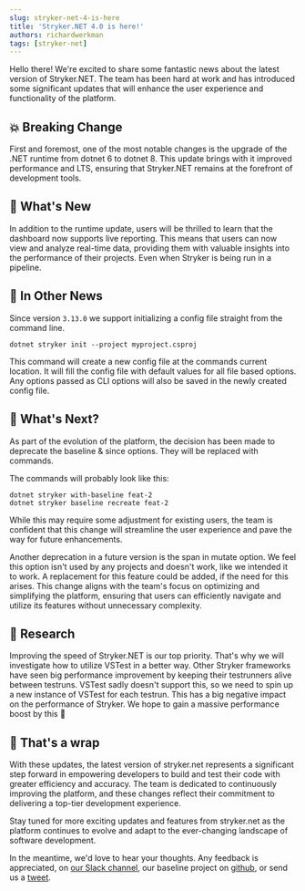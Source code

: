 ```yaml
---
slug: stryker-net-4-is-here
title: 'Stryker.NET 4.0 is here!'
authors: richardwerkman
tags: [stryker-net]
---
```


Hello there! We're excited to share some fantastic news about the latest version of Stryker.NET. The team has been hard at work and has introduced some significant updates that will enhance the user experience and functionality of the platform.

<!-- truncate -->

## 💥 Breaking Change

First and foremost, one of the most notable changes is the upgrade of the .NET runtime from dotnet 6 to dotnet 8. This update brings with it improved performance and LTS, ensuring that Stryker.NET remains at the forefront of development tools.

## 🚀 What's New

In addition to the runtime update, users will be thrilled to learn that the dashboard now supports live reporting. This means that users can now view and analyze real-time data, providing them with valuable insights into the performance of their projects. Even when Stryker is being run in a pipeline.

## 📰 In Other News

Since version `3.13.0` we support initializing a config file straight from the command line.

```
dotnet stryker init --project myproject.csproj
```

This command will create a new config file at the commands current location. It will fill the config file with default values for all file based options. Any options passed as CLI options will also be saved in the newly created config file. 

## 🔮 What's Next?

As part of the evolution of the platform, the decision has been made to deprecate the baseline & since options. They will be replaced with commands. 

The commands will probably look like this:

```
dotnet stryker with-baseline feat-2
dotnet stryker baseline recreate feat-2
```

While this may require some adjustment for existing users, the team is confident that this change will streamline the user experience and pave the way for future enhancements. 

Another deprecation in a future version is the span in mutate option. We feel this option isn't used by any projects and doesn't work, like we intended it to work. A replacement for this feature could be added, if the need for this arises. This change aligns with the team's focus on optimizing and simplifying the platform, ensuring that users can efficiently navigate and utilize its features without unnecessary complexity.

## 🔬 Research

Improving the speed of Stryker.NET is our top priority. That's why we will investigate how to utilize VSTest in a better way. Other Stryker frameworks have seen big performance improvement by keeping their testrunners alive between testruns. VSTest sadly doesn't support this, so we need to spin up a new instance of VSTest for each testrun. This has a big negative impact on the performance of Stryker. We hope to gain a massive performance boost by this 🚀

## 🌯 That's a wrap

With these updates, the latest version of stryker.net represents a significant step forward in empowering developers to build and test their code with greater efficiency and accuracy. The team is dedicated to continuously improving the platform, and these changes reflect their commitment to delivering a top-tier development experience.

Stay tuned for more exciting updates and features from stryker.net as the platform continues to evolve and adapt to the ever-changing landscape of software development.

In the meantime, we'd love to hear your thoughts. Any feedback is appreciated, on [our Slack channel](https://join.slack.com/t/stryker-mutator/shared_invite/enQtOTUyMTYyNTg1NDQ0LTU4ODNmZDlmN2I3MmEyMTVhYjZlYmJkOThlNTY3NTM1M2QxYmM5YTM3ODQxYmJjY2YyYzllM2RkMmM1NjNjZjM), our baseline project on [github](https://github.com/orgs/stryker-mutator/projects/7), or send us a [tweet](https://twitter.com/stryker_mutator/).